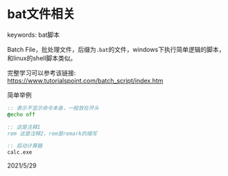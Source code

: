 # bat文件相关

keywords: bat脚本  

Batch File，批处理文件，后缀为`.bat`的文件，windows下执行简单逻辑的脚本，和linux的shell脚本类似。  

完整学习可以参考该链接: https://www.tutorialspoint.com/batch_script/index.htm  

简单举例  
```bat
:: 表示不显示命令本身，一般放在开头
@echo off

:: 这是注释1
rem 这是注释2，rem是remark的缩写

:: 启动计算器
calc.exe
```


2021/5/29  
